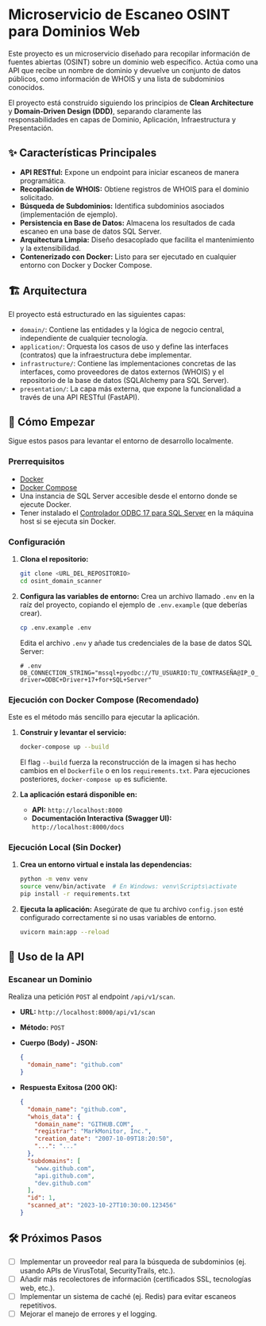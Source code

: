 # Microservicio de Escaneo OSINT para Dominios Web

Este proyecto es un microservicio diseñado para recopilar información de fuentes abiertas (OSINT) sobre un dominio web específico. Actúa como una API que recibe un nombre de dominio y devuelve un conjunto de datos públicos, como información de WHOIS y una lista de subdominios conocidos.

El proyecto está construido siguiendo los principios de **Clean Architecture** y **Domain-Driven Design (DDD)**, separando claramente las responsabilidades en capas de Dominio, Aplicación, Infraestructura y Presentación.

## ✨ Características Principales

- **API RESTful:** Expone un endpoint para iniciar escaneos de manera programática.
- **Recopilación de WHOIS:** Obtiene registros de WHOIS para el dominio solicitado.
- **Búsqueda de Subdominios:** Identifica subdominios asociados (implementación de ejemplo).
- **Persistencia en Base de Datos:** Almacena los resultados de cada escaneo en una base de datos SQL Server.
- **Arquitectura Limpia:** Diseño desacoplado que facilita el mantenimiento y la extensibilidad.
- **Contenerizado con Docker:** Listo para ser ejecutado en cualquier entorno con Docker y Docker Compose.

## 🏗️ Arquitectura

El proyecto está estructurado en las siguientes capas:

-   `domain/`: Contiene las entidades y la lógica de negocio central, independiente de cualquier tecnología.
-   `application/`: Orquesta los casos de uso y define las interfaces (contratos) que la infraestructura debe implementar.
-   `infrastructure/`: Contiene las implementaciones concretas de las interfaces, como proveedores de datos externos (WHOIS) y el repositorio de la base de datos (SQLAlchemy para SQL Server).
-   `presentation/`: La capa más externa, que expone la funcionalidad a través de una API RESTful (FastAPI).

## 🚀 Cómo Empezar

Sigue estos pasos para levantar el entorno de desarrollo localmente.

### Prerrequisitos

-   [Docker](https://www.docker.com/get-started)
-   [Docker Compose](https://docs.docker.com/compose/install/)
-   Una instancia de SQL Server accesible desde el entorno donde se ejecute Docker.
-   Tener instalado el [Controlador ODBC 17 para SQL Server](https://docs.microsoft.com/en-us/sql/connect/odbc/download-odbc-driver-for-sql-server) en la máquina host si se ejecuta sin Docker.

### Configuración

1.  **Clona el repositorio:**
    ```bash
    git clone <URL_DEL_REPOSITORIO>
    cd osint_domain_scanner
    ```

2.  **Configura las variables de entorno:**
    Crea un archivo llamado `.env` en la raíz del proyecto, copiando el ejemplo de `.env.example` (que deberías crear).
    ```bash
    cp .env.example .env
    ```
    Edita el archivo `.env` y añade tus credenciales de la base de datos SQL Server:
    ```
    # .env
    DB_CONNECTION_STRING="mssql+pyodbc://TU_USUARIO:TU_CONTRASEÑA@IP_O_HOST_DEL_SERVIDOR/NOMBRE_DB?driver=ODBC+Driver+17+for+SQL+Server"
    ```

### Ejecución con Docker Compose (Recomendado)

Este es el método más sencillo para ejecutar la aplicación.

1.  **Construir y levantar el servicio:**
    ```bash
    docker-compose up --build
    ```
    El flag `--build` fuerza la reconstrucción de la imagen si has hecho cambios en el `Dockerfile` o en los `requirements.txt`. Para ejecuciones posteriores, `docker-compose up` es suficiente.

2.  **La aplicación estará disponible en:**
    -   **API:** `http://localhost:8000`
    -   **Documentación Interactiva (Swagger UI):** `http://localhost:8000/docs`

### Ejecución Local (Sin Docker)

1.  **Crea un entorno virtual e instala las dependencias:**
    ```bash
    python -m venv venv
    source venv/bin/activate  # En Windows: venv\Scripts\activate
    pip install -r requirements.txt
    ```

2.  **Ejecuta la aplicación:**
    Asegúrate de que tu archivo `config.json` esté configurado correctamente si no usas variables de entorno.
    ```bash
    uvicorn main:app --reload
    ```

## 🔌 Uso de la API

### Escanear un Dominio

Realiza una petición `POST` al endpoint `/api/v1/scan`.

-   **URL:** `http://localhost:8000/api/v1/scan`
-   **Método:** `POST`
-   **Cuerpo (Body) - JSON:**
    ```json
    {
      "domain_name": "github.com"
    }
    ```

-   **Respuesta Exitosa (200 OK):**
    ```json
    {
      "domain_name": "github.com",
      "whois_data": {
        "domain_name": "GITHUB.COM",
        "registrar": "MarkMonitor, Inc.",
        "creation_date": "2007-10-09T18:20:50",
        "...": "..."
      },
      "subdomains": [
        "www.github.com",
        "api.github.com",
        "dev.github.com"
      ],
      "id": 1,
      "scanned_at": "2023-10-27T10:30:00.123456"
    }
    ```

## 🛠️ Próximos Pasos

-   [ ] Implementar un proveedor real para la búsqueda de subdominios (ej. usando APIs de VirusTotal, SecurityTrails, etc.).
-   [ ] Añadir más recolectores de información (certificados SSL, tecnologías web, etc.).
-   [ ] Implementar un sistema de caché (ej. Redis) para evitar escaneos repetitivos.
-   [ ] Mejorar el manejo de errores y el logging.